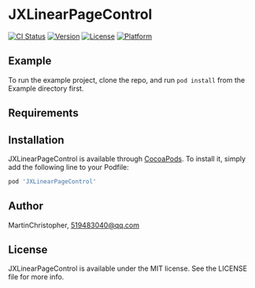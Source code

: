 # JXLinearPageControl

[![CI Status](https://img.shields.io/travis/MartinChristopher/JXLinearPageControl.svg?style=flat)](https://travis-ci.org/MartinChristopher/JXLinearPageControl)
[![Version](https://img.shields.io/cocoapods/v/JXLinearPageControl.svg?style=flat)](https://cocoapods.org/pods/JXLinearPageControl)
[![License](https://img.shields.io/cocoapods/l/JXLinearPageControl.svg?style=flat)](https://cocoapods.org/pods/JXLinearPageControl)
[![Platform](https://img.shields.io/cocoapods/p/JXLinearPageControl.svg?style=flat)](https://cocoapods.org/pods/JXLinearPageControl)

## Example

To run the example project, clone the repo, and run `pod install` from the Example directory first.

## Requirements

## Installation

JXLinearPageControl is available through [CocoaPods](https://cocoapods.org). To install
it, simply add the following line to your Podfile:

```ruby
pod 'JXLinearPageControl'
```

## Author

MartinChristopher, 519483040@qq.com

## License

JXLinearPageControl is available under the MIT license. See the LICENSE file for more info.
